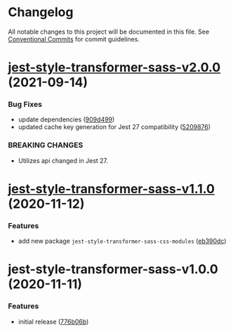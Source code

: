 # Changelog

All notable changes to this project will be documented in this file. See
[Conventional Commits](https://conventionalcommits.org) for commit guidelines.

# [jest-style-transformer-sass-v2.0.0](https://github.com/wesrice/jest-style-transformers/compare/jest-style-transformer-sass-v1.1.0...jest-style-transformer-sass-v2.0.0) (2021-09-14)


### Bug Fixes

* update dependencies ([909d499](https://github.com/wesrice/jest-style-transformers/commit/909d4990f37726c61509c1dbb8070cfd5def7dfb))
* updated cache key generation for Jest 27 compatibility ([5209876](https://github.com/wesrice/jest-style-transformers/commit/520987643f16c285892992f75e119de238b184e6))


### BREAKING CHANGES

* Utilizes api changed in Jest 27.

# [jest-style-transformer-sass-v1.1.0](https://github.com/wesrice/jest-style-transformers/compare/jest-style-transformer-sass-v1.0.0...jest-style-transformer-sass-v1.1.0) (2020-11-12)


### Features

* add new package `jest-style-transformer-sass-css-modules` ([eb390dc](https://github.com/wesrice/jest-style-transformers/commit/eb390dcf5f9a44d88219cce8cdbdb6d9aa5c9285))

# jest-style-transformer-sass-v1.0.0 (2020-11-11)


### Features

* initial release ([776b06b](https://github.com/wesrice/jest-style-transformers/commit/776b06bd58e1e61268e0d91e77e312a9d26c1f9a))
